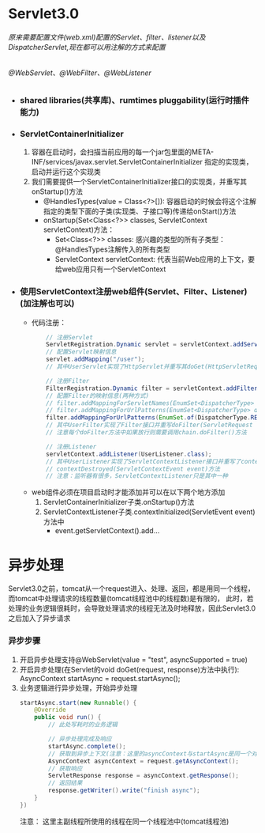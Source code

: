 # Servlet3.0
###### 原来需要配置文件(web.xml)配置的Servlet、filter、listener以及DispatcherServlet,现在都可以用注解的方式来配置
###### @WebServlet、@WebFilter、@WebListener

* ### shared libraries(共享库)、rumtimes pluggability(运行时插件能力)

* ### ServletContainerInitializer
    1. 容器在启动时，会扫描当前应用的每一个jar包里面的META-INF/services/javax.servlet.ServletContainerInitializer
    指定的实现类，启动并运行这个实现类
    2. 我们需要提供一个ServletContainerInitializer接口的实现类，并重写其onStartup()方法
        * @HandlesTypes(value = Class<?>[]): 容器启动的时候会将这个注解指定的类型下面的子类(实现类、子接口等)传递给onStart()方法
        * onStartup(Set<Class<?>> classes, ServletContext servletContext)方法：
            * Set<Class<?>> classes: 感兴趣的类型的所有子类型：@HandlesTypes注解传入的所有类型
            * ServletContext servletContext: 代表当前Web应用的上下文，要给web应用只有一个ServletContext

* ### 使用ServletContext注册web组件(Servlet、Filter、Listener)(加注解也可以)
    * 代码注册：
        ``` java    (ServletContainerInitializer子类.onStartup()方法中注册web组件)
            // 注册Servlet
            ServletRegistration.Dynamic servlet = servletContext.addServlet("userServlet", new UserServlet());
            // 配置Servlet映射信息
            servlet.addMapping("/user");
            // 其中UserServlet实现了HttpServlet并重写其doGet(HttpServletRequest request, HttpServletResponse response)方法
      
            // 注册Filter
            FilterRegistration.Dynamic filter = servletContext.addFilter("userFilter", UserFilter.class);
            // 配置Filter的映射信息(两种方式)
            // filter.addMappingForServletNames(EnumSet<DispatcherType> dispatcherTypes, boolean isMatchAfter, String... servletNames);
            // filter.addMappingForUrlPatterns(EnumSet<DispatcherType> dispatcherTypes, boolean isMatchAfter, String... urlPatterns);
            filter.addMappingForUrlPatterns(EnumSet.of(DispatcherType.REQUEST), true, "/*);
            // 其中UserFilter实现了Filter接口并重写doFilter(ServletRequest request, ServletResponse response, FilterChain chain)方法
            // 注意每个doFilter方法中如果放行则需要调用chain.doFilter()方法
      
            // 注册Listener
            servletContext.addListener(UserListener.class);
            // 其中UserListener实现了ServletContextListener接口并重写了contextInitialized(ServletEvent event)和
            // contextDestroyed(ServletContextEvent event)方法
            // 注意：监听器有很多，ServletContextListener只是其中一种
        ```
    * web组件必须在项目启动时才能添加并可以在以下两个地方添加
        1. ServletContainerInitializer子类.onStartup()方法
        2. ServletContextListener子类.contextInitialized(ServletEvent event)方法中
            * event.getServletContext().add...


# 异步处理
Servlet3.0之前，tomcat从一个request进入、处理、返回，都是用同一个线程，而tomcat中处理请求的线程数量(tomcat线程池中的线程数)是有限的，
此时，若处理的业务逻辑很耗时，会导致处理请求的线程无法及时地释放，因此Servlet3.0之后加入了异步请求
### 异步步骤
1. 开启异步处理支持@WebServlet(value = "test", asyncSupported = true)
2. 开启异步处理(在Servlet的void doGet(request, response)方法中执行): AsyncContext startAsync = request.startAsync();
3. 业务逻辑进行异步处理，开始异步处理
    ``` java
    startAsync.start(new Runnable() {
        @Override
        public void run() {
            // 此处写耗时的业务逻辑
   
            // 异步处理完成及响应
            startAsync.complete();
            // 获取到异步上下文(注意：这里的asyncContext与startAsync是同一个对象)
            AsyncContext asyncContext = request.getAsyncContext();
            // 获取响应
            ServletResponse response = asyncContext.getResponse();
            // 返回结果
            response.getWriter().write("finish async");
        }
    })
   ```
   注意： 这里主副线程所使用的线程在同一个线程池中(tomcat线程池)